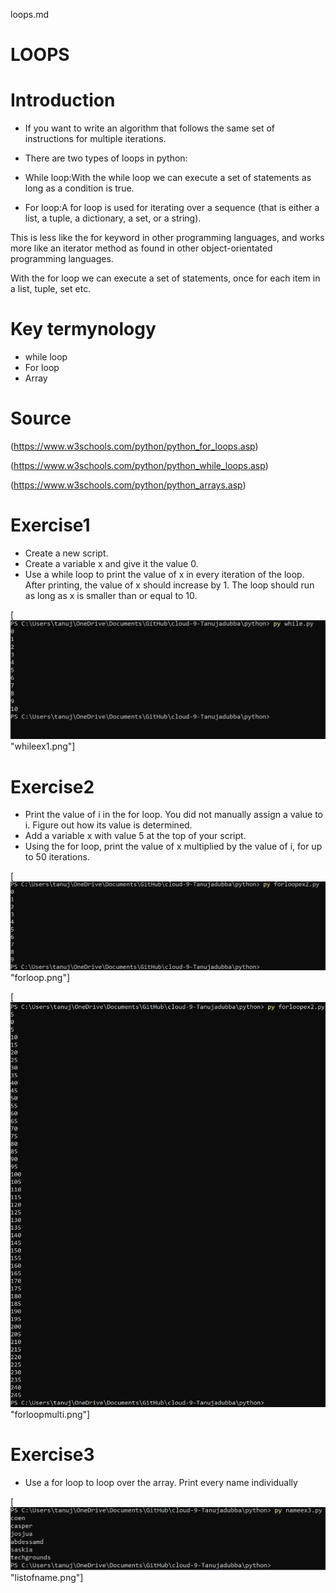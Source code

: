 loops.md

# LOOPS

# Introduction

- If you want to write an algorithm that follows the same set of instructions for multiple iterations.
- There are two types of loops in python:

 - While loop:With the while loop we can execute a set of statements as long as a condition is true.

 - For loop:A for loop is used for iterating over a sequence (that is either a list, a tuple, a dictionary, a set, or a string).

This is less like the for keyword in other programming languages, and works more like an iterator method as found in other object-orientated programming languages.

With the for loop we can execute a set of statements, once for each item in a list, tuple, set etc.

# Key termynology

- while loop
- For loop
- Array

# Source

(https://www.w3schools.com/python/python_for_loops.asp)

(https://www.w3schools.com/python/python_while_loops.asp)

(https://www.w3schools.com/python/python_arrays.asp)


# Exercise1

- Create a new script.
-	Create a variable x and give it the value 0.
-	Use a while loop to print the value of x in every iteration of the loop. After printing, the value of x should increase by 1. The loop should run as long as x is smaller than or equal to 10.

[![alt test](../00_includes/pythonweek4/whileex1.png) "whileex1.png"]


# Exercise2

- Print the value of i in the for loop. You did not manually assign a value to i. Figure out how its value is determined.
-	Add a variable x with value 5 at the top of your script.
-	Using the for loop, print the value of x multiplied by the value of i, for up to 50 iterations.

[![alt test](../00_includes/pythonweek4/forloop.png) "forloop.png"]

[![alt test](../00_includes/pythonweek4/forloopmulti.png) "forloopmulti.png"]


# Exercise3

 - Use a for loop to loop over the array. Print every name individually

[![alt test](../00_includes/pythonweek4/listofname.png) "listofname.png"]

